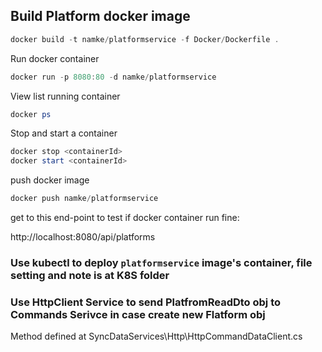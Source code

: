 ## Build Platform docker image

```powershell
docker build -t namke/platformservice -f Docker/Dockerfile .
```

Run docker container

```powershell
docker run -p 8080:80 -d namke/platformservice
```

View list running container

```powershell
docker ps
```

Stop and start a container

```powershell
docker stop <containerId>
docker start <containerId>
```

push docker image

```powershell
docker push namke/platformservice
```

get to this end-point to test if docker container run fine:

http://localhost:8080/api/platforms

### Use kubectl to deploy `platformservice` image's container, file setting and note is at K8S folder

### Use HttpClient Service to send PlatfromReadDto obj to Commands Serivce in case create new Flatform obj

Method defined at SyncDataServices\Http\HttpCommandDataClient.cs
